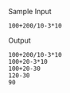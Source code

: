 Sample Input
```
100+200/10-3*10
```
Output
```
100+200/10-3*10
100+20-3*10
100+20-30
120-30
90
```
